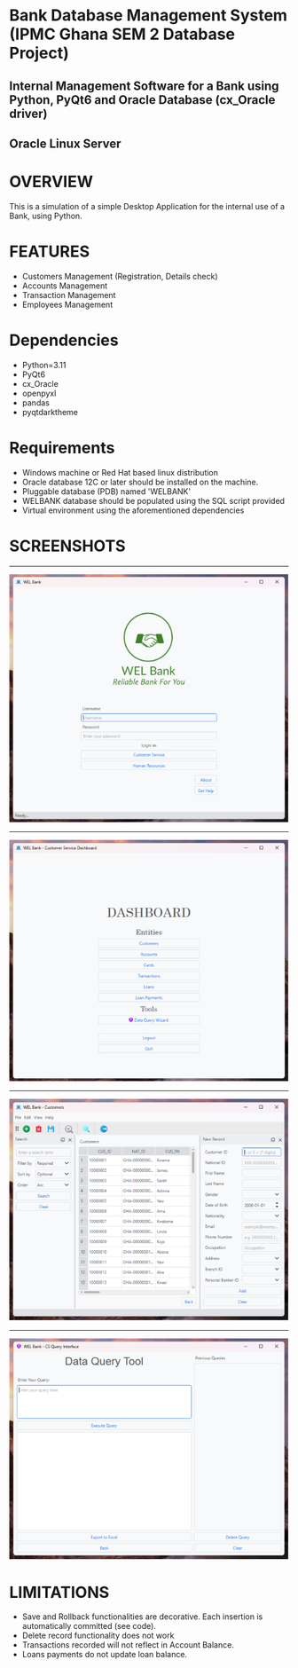# Bank Database Management System (IPMC Ghana SEM 2 Database Project)
## Internal Management Software for a Bank using Python, PyQt6 and Oracle Database (cx_Oracle driver)
## Oracle Linux Server


# OVERVIEW

This is a simulation of a simple Desktop Application for the internal use of a Bank, using Python.

#  FEATURES
- Customers Management (Registration, Details check)
- Accounts Management
- Transaction Management
- Employees Management

# Dependencies
- Python=3.11
- PyQt6
- cx_Oracle
- openpyxl
- pandas
- pyqtdarktheme

# Requirements
- Windows machine or Red Hat based linux distribution
- Oracle database 12C or later should be installed on the machine.
- Pluggable database (PDB) named 'WELBANK'
- WELBANK database should be populated using the SQL script provided
- Virtual environment using the aforementioned dependencies

# SCREENSHOTS
___
![Alt text](01_MainInterface.png)
___
![Alt text](02_Dashboard.png)
___
![Alt text](03_EntityWindow.png)
___
![Alt text](04_DataQueryTool.png)

# LIMITATIONS

- Save and Rollback functionalities are decorative. Each insertion is automatically committed (see code).
- Delete record functionality does not work
- Transactions recorded will not reflect in Account Balance.
- Loans payments do not update loan balance.
